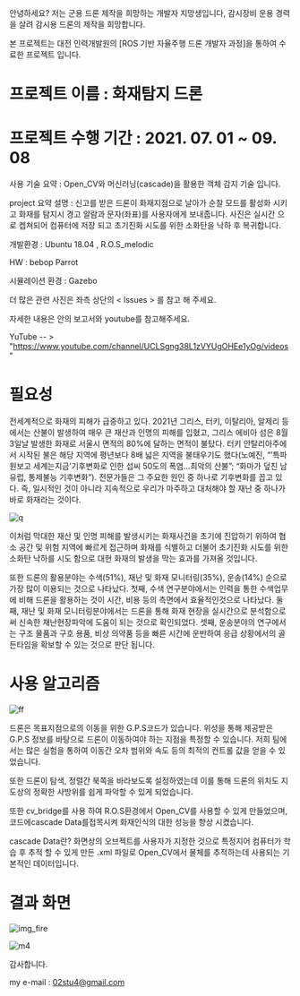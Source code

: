 
안녕하세요? 저는 군용 드론 제작을 희망하는 개발자 지망생입니다,
감시장비 운용 경력을 살려 감시용 드론의 제작을 희망합니다.

본 프로젝트는 대전 인력개발원의 [ROS 기반 자율주행 드론 개발자 과정]을 통하여 수료한 프로젝트 입니다.


# 프로젝트 이름 : 화재탐지 드론
# 프로젝트 수행 기간 : 2021. 07. 01 ~ 09. 08

사용 기술 요약 : Open_CV와 머신러닝(cascade)을 활용한 객체 감지 기술 입니다.

project 요약 설명 : 신고를 받은 드론이 화재지점으로 날아가 순찰 모드를 활성화 시키고 화재를 탐지시 경고 알람과 문자(좌표)를 사용자에게 보내줍니다.
                   사진은 실시간 으로 켑쳐되어 컴퓨터에 저장 되고 초기진화 시도를 위한 소화탄을 낙하 후 복귀합니다.

개발환경 : Ubuntu 18.04 , R.O.S_melodic

HW : bebop Parrot

시뮬레이션 환경 : Gazebo
                      
더 많은 관련 사진은 좌측 상단의 < lssues > 를 참고 해 주세요.

자세한 내용은 안의 보고서와 youtube를 참고해주세요.

YuTube -- > "https://www.youtube.com/channel/UCLSgng38L1zVYUgOHEe1yOg/videos"

# 필요성
전세계적으로 화재의 피해가 급증하고 있다. 2021년 그리스, 터키, 이탈리아, 알제리 등에서는 산불이 발생하여 매우 큰 재산과 인명의 피해를 입혔고, 그리스 에비아 섬은 8월 3일날 발생한 화재로 서울시 면적의 80%에 달하는 면적이 불탔다. 터키 안탈리아주에서 시작된 불은 해당 지역에 평년보다 8배 넓은 지역을 불태우기도 했다(노예진, “’특파원보고 세계는지금’기후변화로 인한 섭씨 50도의 폭염...최악의 산불”; “화마가 덮친 남유럽, 통제불능 기후변화”). 전문가들은 그 주요한 원인 중 하나로 기후변화를 꼽고 있다. 즉, 일시적인 것이 아니라 지속적으로 우리가 마주하고 대처해야 할 재난 중 하나가 바로 화재라는 것이다.

![q](https://user-images.githubusercontent.com/84003327/131607812-e5cb0372-b17c-485b-8bdb-13fd8c974523.png)

이처럼 막대한 재산 및 인명 피해를 발생시키는 화재사건을 초기에 진압하기 위하여 협소 공간 및 위험 지역에 빠르게 접근하며 화재를 식별하고 더불어 초기진화 시도를 위한 소화탄 낙하를 시도 함으로 대현 화재의 발생을 막는 효과를 가져올 것입니다. 

또한 드론의 활용분야는 수색(51%), 재난 및 화재 모니터링(35%), 운송(14%) 순으로 가장 많이 이용되는 것으로 나타났다. 첫째, 수색 연구분야에서는 인력을 통한 수색업무에 비해 드론을 활용하는 것이 시간, 비용 등의 측면에서 효율적인것으로 나타났다. 둘째, 재난 및 화재 모니터링분야에서는 드론을 통해 화재 현장을 실시간으로 분석함으로써 신속한 재난현장파악에 도움이 되는 것으로 확인되었다. 셋째, 운송분야의 연구에서는 구조 물품과 구호 용품, 비상 의약품 등을 빠른 시간에 운반하여 응급 상황에서의 골든타임을 확보할 수 있는 것으로 판단 됩니다.


# 사용 알고리즘
![ff](https://user-images.githubusercontent.com/84003327/131608391-6c4307f9-928f-4680-8425-be5165bc3eac.png)

드론은 목표지점으로의 이동을 위한 G.P.S코드가 있습니다. 위성을 통해 제공받은 G.P.S 정보를 바탕으로 드론이 이동하여야 하는 지점을 특정할 수 있습니다. 저희 팀에서는 많은 실험을 통하여 이동간 오차 범위와 속도 등의 최적의 컨트롤 값을 얻을 수 있었습니다. 

또한 드론이 탐색, 정렬간 북쪽을 바라보도록 설정하였는데 이를 통해 드론의 위치도 지도상의 정확한 사방위를 쉽게 파악할 수 있게 되었습니다.

또한 cv_bridge를 사용 하여 R.O.S환경에서 Open_CV를 사용할 수 있게 만들었으며, 코드에cascade Data를접목시켜 화재인식의 대한 성능을 향상 시켰습니다.

cascade Data란? 화면상의 오브젝트를 사용자가 지정한 것으로 특정지어 컴퓨터가 학습 후 추적 할 수 있게 만든 .xml 파일로 Open_CV에서 물체를 추적하는데 사용되는 기본적인 데이터입니다.


# 결과 화면
![img_fire](https://user-images.githubusercontent.com/84003327/131607360-730ae13d-a02d-4515-8e73-5fca24717e04.png)

![m4](https://user-images.githubusercontent.com/84003327/131608551-e0af671f-dca0-4183-b1b2-aa9ae668827e.png)



감사합니다. 

my e-mail : 02stu4@gmail.com




